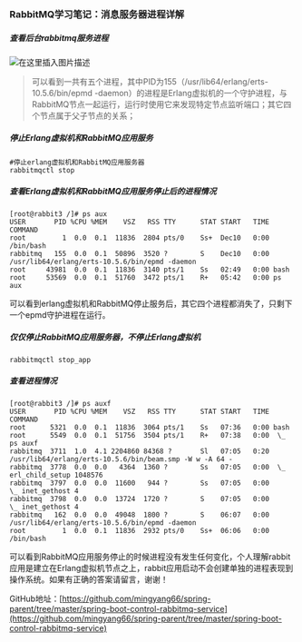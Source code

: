 ### RabbitMQ学习笔记：消息服务器进程详解

##### 查看后台rabbitmq服务进程

![在这里插入图片描述](https://img-blog.csdnimg.cn/20191211133613759.png?x-oss-process=image/watermark,type_ZmFuZ3poZW5naGVpdGk,shadow_10,text_aHR0cHM6Ly9taW5neWFuZy5ibG9nLmNzZG4ubmV0,size_16,color_FFFFFF,t_70)

> 可以看到一共有五个进程，其中PID为155（/usr/lib64/erlang/erts-10.5.6/bin/epmd
> -daemon）的进程是Erlang虚拟机的一个守护进程，与RabbitMQ节点一起运行，运行时使用它来发现特定节点监听端口；其它四个节点属于父子节点的关系；

##### 停止Erlang虚拟机和RabbitMQ应用服务

```
#停止erlang虚拟机和RabbitMQ应用服务器
rabbitmqctl stop
```

##### 查看Erlang虚拟机和RabbitMQ应用服务停止后的进程情况

```
[root@rabbit3 /]# ps aux
USER       PID %CPU %MEM    VSZ   RSS TTY      STAT START   TIME COMMAND
root         1  0.0  0.1  11836  2804 pts/0    Ss+  Dec10   0:00 /bin/bash
rabbitmq   155  0.0  0.1  50896  3520 ?        S    Dec10   0:00 /usr/lib64/erlang/erts-10.5.6/bin/epmd -daemon
root     43981  0.0  0.1  11836  3140 pts/1    Ss   02:49   0:00 bash
root     53569  0.0  0.1  51760  3472 pts/1    R+   05:42   0:00 ps aux
```

可以看到erlang虚拟机和RabbitMQ停止服务后，其它四个进程都消失了，只剩下一个epmd守护进程在运行。

##### 仅仅停止RabbitMQ应用服务器，不停止Erlang虚拟机

```
rabbitmqctl stop_app
```

##### 查看进程情况

```
[root@rabbit3 /]# ps auxf
USER       PID %CPU %MEM    VSZ   RSS TTY      STAT START   TIME COMMAND
root      5321  0.0  0.1  11836  3064 pts/1    Ss   07:36   0:00 bash
root      5549  0.0  0.1  51756  3504 pts/1    R+   07:38   0:00  \_ ps auxf
rabbitmq  3711  1.0  4.1 2204860 84368 ?       Sl   07:05   0:20 /usr/lib64/erlang/erts-10.5.6/bin/beam.smp -W w -A 64 -
rabbitmq  3778  0.0  0.0   4364  1360 ?        Ss   07:05   0:00  \_ erl_child_setup 1048576
rabbitmq  3797  0.0  0.0  11600   944 ?        Ss   07:05   0:00      \_ inet_gethost 4
rabbitmq  3798  0.0  0.0  13724  1720 ?        S    07:05   0:00          \_ inet_gethost 4
rabbitmq   162  0.0  0.0  49048  1800 ?        S    06:07   0:00 /usr/lib64/erlang/erts-10.5.6/bin/epmd -daemon
root         1  0.0  0.1  11836  2932 pts/0    Ss+  06:06   0:00 /bin/bash
```

可以看到RabbitMQ应用服务停止的时候进程没有发生任何变化，个人理解rabbit应用是建立在Erlang虚拟机节点之上，rabbit应用启动不会创建单独的进程表现到操作系统。如果有正确的答案请留言，谢谢！

GitHub地址：[https://github.com/mingyang66/spring-parent/tree/master/spring-boot-control-rabbitmq-service](https://github.com/mingyang66/spring-parent/tree/master/spring-boot-control-rabbitmq-service)